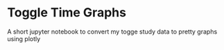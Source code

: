 # Toggle Time Graphs
A short jupyter notebook to convert my togge study data to pretty graphs using plotly
